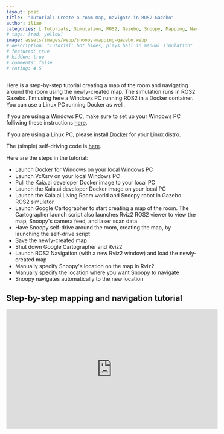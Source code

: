 ```yaml
---
layout: post
title:  "Tutorial: Create a room map, navigate in ROS2 Gazebo"
author: iliao
categories: [ Tutorials, Simulation, ROS2, Gazebo, Snoopy, Mapping, Navigation ]
# tags: [red, yellow]
image: assets/images/webp/snoopy-mapping-gazebo.webp
# description: "Tutorial: bot hides, plays ball in manual simulation"
# featured: true
# hidden: true
# comments: false
# rating: 4.5
---
```

Here is a step-by-step tutorial creating a map of the room and navigating around the room using the newly-created map.
The simulation runs in ROS2 Gazebo. I'm using here a Windows PC running ROS2 in a Docker container.
You can use a Linux PC running Docker as well.

If you are using a Windows PC, make sure to
set up your Windows PC folliwing these instructions [here](https://kaia.ai/blog/local-pc-setup-windows/).

If you are using a Linux PC, please install [Docker](https://docs.docker.com/engine/install/ubuntu/) for your Linux distro.

The (simple) self-driving code is
[here](https://github.com/kaiaai/kaiaai_simulations/blob/main/kaiaai_gazebo/src/self_drive_gazebo.cpp).

Here are the steps in the tutorial:
- Launch Docker for Windows on your local Windows PC
- Launch VcXsrv on your local Windows PC
- Pull the Kaia.ai developer Docker image to your local PC
- Launch the Kaia.ai developer Docker image on your local PC
- Launch the Kaia.ai Living Room world and Snoopy robot in Gazebo ROS2 simulator
- Launch Google Cartographer to start creating a map of the room. The Cartographer launch script also launches Rviz2 ROS2 viewer to view the map, Snoopy's camera feed, and laser scan data
- Have Snoopy self-drive around the room, creating the map, by launching the self-drive script
- Save the newly-created map
- Shut down Google Cartographer and Rviz2
- Launch ROS2 Navigation (with a new Rviz2 window) and load the newly-created map
- Manually specify Snoopy's location on the map in Rviz2
- Manually specify the location where you want Snoopy to navigate
- Snoopy navigates automatically to the new location

## Step-by-step mapping and navigation tutorial
<div class="text-center">
<iframe width="560" height="315" src="https://www.youtube.com/embed/YBYoKGgWWO8?si=_4f7BhbWYE3C0IfH" title="YouTube video player" frameborder="0" allow="accelerometer; autoplay; clipboard-write; encrypted-media; gyroscope; picture-in-picture; web-share" allowfullscreen></iframe>
</div>